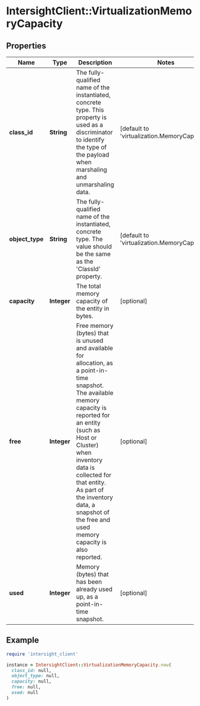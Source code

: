 # IntersightClient::VirtualizationMemoryCapacity

## Properties

| Name | Type | Description | Notes |
| ---- | ---- | ----------- | ----- |
| **class_id** | **String** | The fully-qualified name of the instantiated, concrete type. This property is used as a discriminator to identify the type of the payload when marshaling and unmarshaling data. | [default to &#39;virtualization.MemoryCapacity&#39;] |
| **object_type** | **String** | The fully-qualified name of the instantiated, concrete type. The value should be the same as the &#39;ClassId&#39; property. | [default to &#39;virtualization.MemoryCapacity&#39;] |
| **capacity** | **Integer** | The total memory capacity of the entity in bytes. | [optional] |
| **free** | **Integer** | Free memory (bytes) that is unused and available for allocation, as a point-in-time snapshot. The available memory capacity is reported for an entity (such as Host or Cluster) when inventory data is collected for that entity. As part of the inventory data, a snapshot of the free and used memory capacity is also reported. | [optional] |
| **used** | **Integer** | Memory (bytes) that has been already used up, as a point-in-time snapshot. | [optional] |

## Example

```ruby
require 'intersight_client'

instance = IntersightClient::VirtualizationMemoryCapacity.new(
  class_id: null,
  object_type: null,
  capacity: null,
  free: null,
  used: null
)
```

